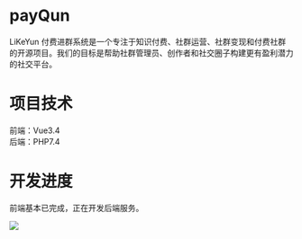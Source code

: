# payQun
LiKeYun 付费进群系统是一个专注于知识付费、社群运营、社群变现和付费社群的开源项目。我们的目标是帮助社群管理员、创作者和社交圈子构建更有盈利潜力的社交平台。

# 项目技术

前端：Vue3.4 <br/>
后端：PHP7.4 <br/>

# 开发进度

前端基本已完成，正在开发后端服务。<br/>

<img src="http://p18.qhimg.com/t013d935cfa96ed0376.jpg" /> <br/>
